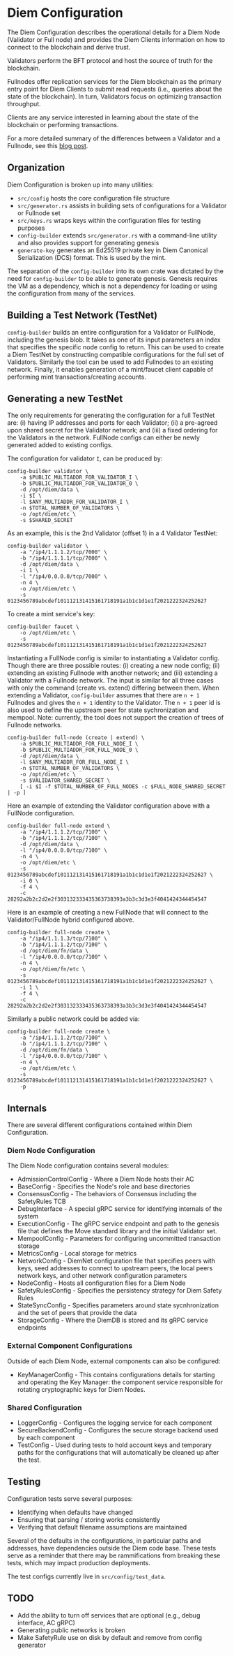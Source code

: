 # Diem Configuration

The Diem Configuration describes the operational details for a Diem Node
(Validator or Full node) and provides the Diem Clients information on how to
connect to the blockchain and derive trust.

Validators perform the BFT protocol and host the source of truth for the
blockchain.

Fullnodes offer replication services for the Diem blockchain as the primary
entry point for Diem Clients to submit read requests (i.e., queries about the
state of the blockchain). In turn, Validators focus on optimizing transaction
throughput.

Clients are any service interested in learning about the state of the
blockchain or performing transactions.

For a more detailed summary of the differences between a Validator and a
Fullnode, see this [blog
post](https://developers.diem.com/blog/2020/01/23/full-node-basics).

## Organization

Diem Configuration is broken up into many utilities:
- `src/config` hosts the core configuration file structure
- `src/generator.rs` assists in building sets of configurations for a Validator
  or Fullnode set
- `src/keys.rs` wraps keys within the configuration files for testing purposes
- `config-builder` extends `src/generator.rs` with a command-line utility
  and also provides support for generating genesis
- `generate-key` generates an Ed25519 private key in Diem Canonical
  Serialization (DCS) format. This is used by the mint.

The separation of the `config-builder` into its own crate was dictated by the
need for `config-builder` to be able to generate genesis. Genesis requires the
VM as a dependency, which is not a dependency for loading or using the
configuration from many of the services.

## Building a Test Network (TestNet)

`config-builder` builds an entire configuration for a Validator or FullNode,
including the genesis blob. It takes as one of its input parameters an index that
specifies the specific node config to return. This can be used to create a Diem
TestNet by constructing compatible configurations for the full set of Validators.
Similarly the tool can be used to add Fullnodes to an existing network.  Finally,
it enables generation of a mint/faucet client capable of performing mint
transactions/creating accounts.

## Generating a new TestNet

The only requirements for generating the configuration for a full TestNet are: (i)
having IP addresses and ports for each Validator; (ii) a pre-agreed upon shared secret
for the Validator network; and (iii) a fixed ordering for the Validators in the
network. FullNode configs can either be newly generated added to existing configs.

The configuration for validator `I`, can be produced by:

    config-builder validator \
        -a $PUBLIC_MULTIADDR_FOR_VALIDATOR_I \
        -b $PUBLIC_MULTIADDR_FOR_VALIDATOR_0 \
        -d /opt/diem/data \
        -i $I \
        -l $ANY_MULTIADDR_FOR_VALIDATOR_I \
        -n $TOTAL_NUMBER_OF_VALIDATORS \
        -o /opt/diem/etc \
        -s $SHARED_SECRET

As an example, this is the 2nd Validator (offset 1) in a 4 Validator TestNet:

    config-builder validator \
        -a "/ip4/1.1.1.2/tcp/7000" \
        -b "/ip4/1.1.1.1/tcp/7000" \
        -d /opt/diem/data \
        -i 1 \
        -l "/ip4/0.0.0.0/tcp/7000" \
        -n 4 \
        -o /opt/diem/etc \
        -s 0123456789abcdef101112131415161718191a1b1c1d1e1f2021222324252627

To create a mint service's key:

    config-builder faucet \
        -o /opt/diem/etc \
        -s 0123456789abcdef101112131415161718191a1b1c1d1e1f2021222324252627

Instantiating a FullNode config is similar to instantiating a Validator config.
Though there are three possible routes: (i) creating a new node config; (ii)
extending an existing Fullnode with another network; and (iii) extending a
Validator with a Fullnode network. The input is similar for all three cases
with only the command (create vs. extend) differing between them. When
extending a Validator, `config-builder` assumes that there are `n + 1`
Fullnodes and gives the `n + 1` identity to the Validator. The `n + 1` peer id
is also used to define the upstream peer for state sychronization and mempool.
Note: currently, the tool does not support the creation of trees of Fullnode
networks.

    config-builder full-node (create | extend) \
        -a $PUBLIC_MULTIADDR_FOR_FULL_NODE_I \
        -b $PUBLIC_MULTIADDR_FOR_FULL_NODE_0 \
        -d /opt/diem/data \
        -l $ANY_MULTIADDR_FOR_FULL_NODE_I \
        -n $TOTAL_NUMBER_OF_VALIDATORS \
        -o /opt/diem/etc \
        -s $VALIDATOR_SHARED_SECRET \
        [ -i $I -f $TOTAL_NUMBER_OF_FULL_NODES -c $FULL_NODE_SHARED_SECRET | -p ]

Here an example of extending the Validator configuration above with a FullNode
configuration.

    config-builder full-node extend \
        -a "/ip4/1.1.1.2/tcp/7100" \
        -b "/ip4/1.1.1.2/tcp/7100" \
        -d /opt/diem/data \
        -l "/ip4/0.0.0.0/tcp/7100" \
        -n 4 \
        -o /opt/diem/etc \
        -s 0123456789abcdef101112131415161718191a1b1c1d1e1f2021222324252627 \
        -i 0 \
        -f 4 \
        -c 28292a2b2c2d2e2f303132333435363738393a3b3c3d3e3f4041424344454547

Here is an example of creating a new FullNode that will connect to the
Validator/FullNode hybrid configured above.

    config-builder full-node create \
        -a "/ip4/1.1.1.3/tcp/7100" \
        -b "/ip4/1.1.1.2/tcp/7100" \
        -d /opt/diem/fn/data \
        -l "/ip4/0.0.0.0/tcp/7100" \
        -n 4 \
        -o /opt/diem/fn/etc \
        -s 0123456789abcdef101112131415161718191a1b1c1d1e1f2021222324252627 \
        -i 1 \
        -f 4 \
        -c 28292a2b2c2d2e2f303132333435363738393a3b3c3d3e3f4041424344454547

Similarly a public network could be added via:

    config-builder full-node create \
        -a "/ip4/1.1.1.2/tcp/7100" \
        -b "/ip4/1.1.1.2/tcp/7100" \
        -d /opt/diem/fn/data \
        -l "/ip4/0.0.0.0/tcp/7100" \
        -n 4 \
        -o /opt/diem/etc \
        -s 0123456789abcdef101112131415161718191a1b1c1d1e1f2021222324252627 \
        -p

## Internals

There are several different configurations contained within Diem Configuration.

### Diem Node Configuration
The Diem Node configuration contains several modules:

- AdmissionControlConfig - Where a Diem Node hosts their AC
- BaseConfig - Specifies the Node's role and base directories
- ConsensusConfig - The behaviors of Consensus including the SafetyRules TCB
- DebugInterface - A special gRPC service for identifying internals of the
  system
- ExecutionConfig - The gRPC service endpoint and path to the genesis file
  that defines the Move standard library and the initial Validator set.
- MempoolConfig - Parameters for configuring uncommitted transaction storage
- MetricsConfig - Local storage for metrics
- NetworkConfig - DiemNet configuration file that specifies peers with keys,
  seed addresses to connect to upstream peers, the local peers network keys,
and other network configuration parameters
- NodeConfig - Hosts all configuration files for a Diem Node
- SafetyRulesConfig - Specifies the persistency strategy for Diem Safety
  Rules
- StateSyncConfig - Specifies parameters around state sycnhronization and the
  set of peers that provide the data
- StorageConfig - Where the DiemDB is stored and its gRPC service endpoints

### External Component Configurations
Outside of each Diem Node, external components can also be configured:

- KeyManagerConfig - This contains configurations details for starting and
operating the Key Manager: the component service responsible for rotating
cryptographic keys for Diem Nodes.

### Shared Configuration

- LoggerConfig - Configures the logging service for each component
- SecureBackendConfig - Configures the secure storage backend used by each component
- TestConfig - Used during tests to hold account keys and temporary paths for
  the configurations that will automatically be cleaned up after the test.

## Testing
Configuration tests serve several purposes:

- Identifying when defaults have changed
- Ensuring that parsing / storing works consistently
- Verifying that default filename assumptions are maintained

Several of the defaults in the configurations, in particular paths and
addresses, have dependencies outside the Diem code base. These tests serve as
a reminder that there may be rammifications from breaking these tests, which
may impact production deployments.

The test configs currently live in `src/config/test_data`.

## TODO

- Add the ability to turn off services that are optional (e.g., debug
  interface, AC gRPC)
- Generating public networks is broken
- Make SafetyRule use on disk by default and remove from config generator
